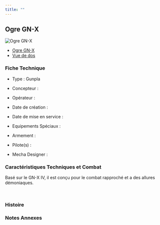 ```yaml
---
title: ""
---
```



Ogre GN-X
---------




![Ogre GN-X](/images/stories/saga/gundambd/mechas/ogre-gnx.png)
* [Ogre GN-X](javascript:change_image_m('images/stories/saga/gundambd/mechas/ogre-gnx.png');)
* [Vue de dos](javascript:change_image_m('images/stories/saga/gundambd/mechas/ogre-gnx-dos.png');)





### Fiche Technique


- Type : Gunpla
   
- Concepteur : 
   
- Opérateur : 
   
- Date de création : 
   
- Date de mise en service : 
   
- Equipements Spéciaux :




- Armement :




- Pilote(s) : 
 




- Mecha Designer : 



### Caractéristiques Techniques et Combat


Basé sur le GN-X IV, il est conçu pour le combat rapproché et a des allures démoniaques.


 


### Histoire


### Notes Annexes



